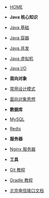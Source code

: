 - [HOME](homepage)
- **Java 核心知识**
- [Java 基础](notes/Java基础.md)
- [Java 容器](notes/Java容器.md)
- [Java 并发](notes/Java并发.md)
- [Java 虚拟机](notes/Java虚拟机.md)
- [Java I/O](notes/JavaIO.md)
- **面向对象**
- [常用设计模式](notes/设计模式.md)
- [面向对象思想](notes/面向对象思想.md)
- **数据库**
- [MySQL](notes/MySQL.md)
- [Redis](notes/Redis.md)
- **服务器**
- [Nginx 服务器](notes/Nginx.md)
- **工具**
- [Git 教程](notes/Git.md)
- [Gradle 教程](notes/Gradle.md)

- [北京电信接口文档](README-BJ.md)


